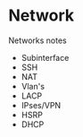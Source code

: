 # Network

Networks notes

*  Subinterface
*  SSH
*  NAT
*  Vlan's
*  LACP
*  IPses/VPN
*  HSRP
*  DHCP
